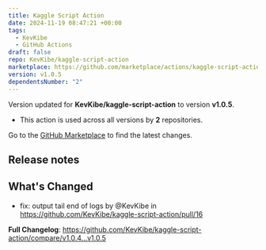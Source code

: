 ```yaml
---
title: Kaggle Script Action
date: 2024-11-19 08:47:21 +00:00
tags:
  - KevKibe
  - GitHub Actions
draft: false
repo: KevKibe/kaggle-script-action
marketplace: https://github.com/marketplace/actions/kaggle-script-action
version: v1.0.5
dependentsNumber: "2"
---
```



Version updated for **KevKibe/kaggle-script-action** to version **v1.0.5**.
- This action is used across all versions by **2** repositories.

Go to the [GitHub Marketplace](https://github.com/marketplace/actions/kaggle-script-action) to find the latest changes.

## Release notes

## What's Changed
* fix: output tail end of logs by @KevKibe in https://github.com/KevKibe/kaggle-script-action/pull/16


**Full Changelog**: https://github.com/KevKibe/kaggle-script-action/compare/v1.0.4...v1.0.5
